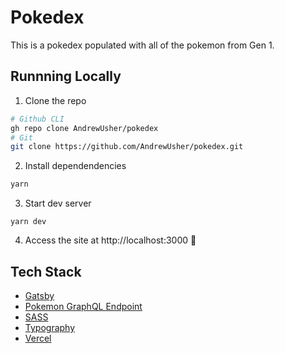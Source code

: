 # Pokedex

This is a pokedex populated with all of the pokemon from Gen 1.


## Runnning Locally

1. Clone the repo

```bash
# Github CLI
gh repo clone AndrewUsher/pokedex
# Git
git clone https://github.com/AndrewUsher/pokedex.git
```

2. Install dependendencies

```bash
yarn
```

3. Start dev server

```
yarn dev
```

4. Access the site at http://localhost:3000 :tada:

## Tech Stack

- [Gatsby](https://www.gatsbyjs.com/)
- [Pokemon GraphQL Endpoint](https://github.com/lucasbento/graphql-pokemon)
- [SASS](https://sass-lang.com/)
- [Typography](https://kyleamathews.github.io/typography.js/)
- [Vercel](https://vercel.com/)